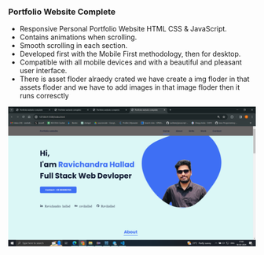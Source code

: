 
### Portfolio Website Complete

- Responsive Personal Portfolio Website HTML CSS & JavaScript.
- Contains animations when scrolling.
- Smooth scrolling in each section.
- Developed first with the Mobile First methodology, then for desktop.
- Compatible with all mobile devices and with a beautiful and pleasant user interface.
-  There is asset floder alraedy crated we have create a img floder in that assets floder and we have to add images in that image floder then it runs corresctly



![preview img](/preview.png)

